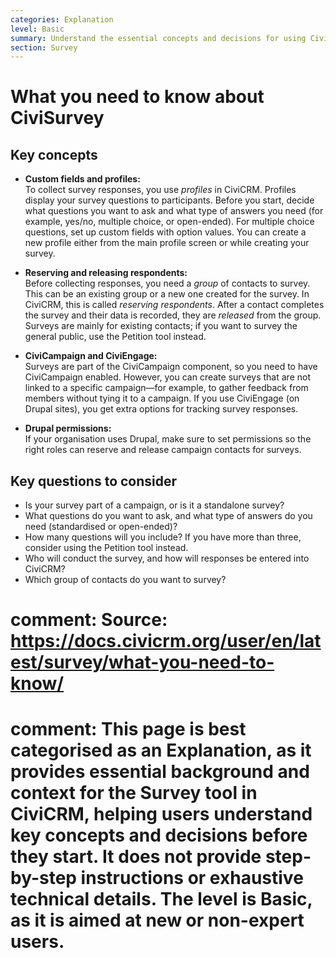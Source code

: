 ```yaml
---
categories: Explanation
level: Basic
summary: Understand the essential concepts and decisions for using CiviCRM's Survey tool, including how to set up questions, manage respondents, and connect surveys to campaigns.
section: Survey
---
```


# What you need to know about CiviSurvey

## Key concepts

- **Custom fields and profiles:**  
  To collect survey responses, you use *profiles* in CiviCRM. Profiles display your survey questions to participants. Before you start, decide what questions you want to ask and what type of answers you need (for example, yes/no, multiple choice, or open-ended). For multiple choice questions, set up custom fields with option values. You can create a new profile either from the main profile screen or while creating your survey.

- **Reserving and releasing respondents:**  
  Before collecting responses, you need a *group* of contacts to survey. This can be an existing group or a new one created for the survey. In CiviCRM, this is called *reserving respondents*. After a contact completes the survey and their data is recorded, they are *released* from the group. Surveys are mainly for existing contacts; if you want to survey the general public, use the Petition tool instead.

- **CiviCampaign and CiviEngage:**  
  Surveys are part of the CiviCampaign component, so you need to have CiviCampaign enabled. However, you can create surveys that are not linked to a specific campaign—for example, to gather feedback from members without tying it to a campaign. If you use CiviEngage (on Drupal sites), you get extra options for tracking survey responses.

- **Drupal permissions:**  
  If your organisation uses Drupal, make sure to set permissions so the right roles can reserve and release campaign contacts for surveys.

## Key questions to consider

- Is your survey part of a campaign, or is it a standalone survey?
- What questions do you want to ask, and what type of answers do you need (standardised or open-ended)?
- How many questions will you include? If you have more than three, consider using the Petition tool instead.
- Who will conduct the survey, and how will responses be entered into CiviCRM?
- Which group of contacts do you want to survey?

# comment: Source: https://docs.civicrm.org/user/en/latest/survey/what-you-need-to-know/
# comment: This page is best categorised as an Explanation, as it provides essential background and context for the Survey tool in CiviCRM, helping users understand key concepts and decisions before they start. It does not provide step-by-step instructions or exhaustive technical details. The level is Basic, as it is aimed at new or non-expert users.